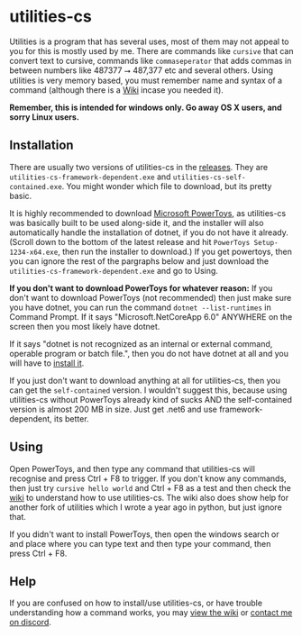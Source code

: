 # utilities-cs
Utilities is a program that has several uses, most of them may not appeal to you for this is mostly used by me. There are commands like `cursive` that can convert text to cursive, commands like `commaseperator` that adds commas in between numbers like 487377 ⭢ 487,377 etc and several others. Using utilities is very memory based, you must remember name and syntax of a command (although there is a [Wiki](https://github.com/prokenz101/utilities-py/wiki/Utilities-Wiki-(Windows,-C%23-and-Python)) incase you needed it).

**Remember, this is intended for windows only. Go away OS X users, and sorry Linux users.**

## Installation
There are usually two versions of utilities-cs in the [releases](https://github.com/prokenz101/utilities-cs/releases). They are `utilities-cs-framework-dependent.exe` and `utilities-cs-self-contained.exe`. You might wonder which file to download, but its pretty basic.

It is highly recommended to download [Microsoft PowerToys](https://github.com/microsoft/powertoys/releases), as utilities-cs was basically built to be used along-side it, and the installer will also automatically handle the installation of dotnet, if you do not have it already. (Scroll down to the bottom of the latest release and hit `PowerToys Setup-1234-x64.exe`, then run the installer to download.) If you get powertoys, then you can ignore the rest of the pargraphs below and just download the `utilities-cs-framework-dependent.exe` and go to Using.

**If you don't want to download PowerToys for whatever reason:**
If you don't want to download PowerToys (not recommended) then just make sure you have dotnet, you can run the command `dotnet --list-runtimes` in Command Prompt. If it says "Microsoft.NetCoreApp 6.0" ANYWHERE on the screen then you most likely have dotnet.

If it says "dotnet is not recognized as an internal or external command, operable program or batch file.", then you do not have dotnet at all and you will have to [install it](https://dotnet.microsoft.com/en-us/download). 

If you just don't want to download anything at all for utilities-cs, then you can get the `self-contained` version. I wouldn't suggest this, because using utilities-cs without PowerToys already kind of sucks AND the self-contained version is almost 200 MB in size. Just get .net6 and use framework-dependent, its better.

## Using
Open PowerToys, and then type any command that utilities-cs will recognise and press Ctrl + F8 to trigger. If you don't know any commands, then just try `cursive hello world` and Ctrl + F8 as a test and then check the [wiki](https://github.com/prokenz101/utilities-py/wiki/Utilities-Wiki-(Windows,-C%23-and-Python)) to understand how to use utilities-cs. The wiki also does show help for another fork of utilities which I wrote a year ago in python, but just ignore that.

If you didn't want to install PowerToys, then open the windows search or and place where you can type text and then type your command, then press Ctrl + F8.

## Help
If you are confused on how to install/use utilities-cs, or have trouble understanding how a command works, you may [view the wiki](https://github.com/prokenz101/utilities-py/wiki/Utilities-Wiki-(Windows,-C%23-and-Python)) or [contact me on discord](https://github.com/prokenz101/utilities-py/wiki/Utilities-Wiki-(Windows,-C%23-and-Python)#got-any-doubts).
